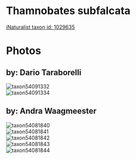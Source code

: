 
Thamnobates subfalcata
======================
  
[iNaturalist taxon id: 1029635](https://www.inaturalist.org/taxa/1029635)
# Photos

## by: Dario Taraborelli
  
![taxon54091332](https://inaturalist-open-data.s3.amazonaws.com/photos/58422430/medium.jpg)  
![taxon54091334](https://inaturalist-open-data.s3.amazonaws.com/photos/58422433/medium.jpg)
## by: Andra Waagmeester
  
![taxon54081840](https://inaturalist-open-data.s3.amazonaws.com/photos/58412415/medium.jpeg)  
![taxon54081841](https://inaturalist-open-data.s3.amazonaws.com/photos/58412367/medium.jpeg)  
![taxon54081842](https://inaturalist-open-data.s3.amazonaws.com/photos/58412461/medium.jpeg)  
![taxon54081843](https://inaturalist-open-data.s3.amazonaws.com/photos/58412490/medium.jpeg)  
![taxon54081844](https://inaturalist-open-data.s3.amazonaws.com/photos/58412520/medium.jpeg)